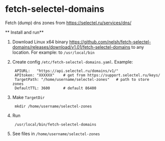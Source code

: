 # fetch-selectel-domains

Fetch (dump) dns zones from https://selectel.ru/services/dns/

** Install and run**

1. Download Linux x64 binary https://github.com/nelsh/fetch-selectel-domains/releases/download/v1.01/fetch-selectel-domains to any location. For example: to `/usr/local/bin`

2. Create config `/etc/fetch-selectel-domains.yaml`. Example:

        APIURL:   "https://api.selectel.ru/domains/v1/"
        APItoken: "XXXXXX"    # get from https://support.selectel.ru/keys/
        TargetPath: "/home/username/selectel-zones"   # path to store zones
        DefaultTTL: 3600      # default 86400

3. Make `TargetDir`

        mkdir /home/username/selectel-zones
    
4. Run

        /usr/local/bin/fetch-selectel-domains
    
5. See files in `/home/username/selectel-zones`
